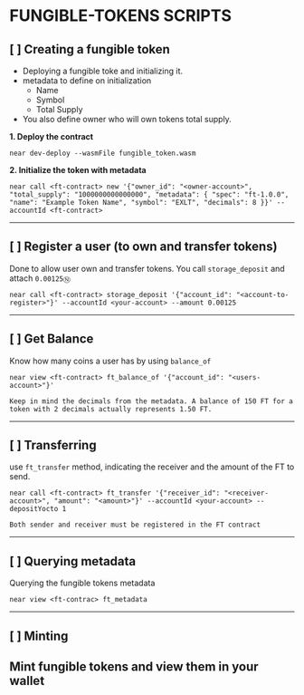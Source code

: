 # FUNGIBLE-TOKENS SCRIPTS

## [ ] Creating a fungible token

- Deploying a fungible toke and initializing it.
- metadata to define on initialization
  - Name
  - Symbol
  - Total Supply
- You also define owner who will own tokens total supply.

**1. Deploy the contract**

    near dev-deploy --wasmFile fungible_token.wasm

**2. Initialize the token with metadata** 

    near call <ft-contract> new '{"owner_id": "<owner-account>", "total_supply": "1000000000000000", "metadata": { "spec": "ft-1.0.0", "name": "Example Token Name", "symbol": "EXLT", "decimals": 8 }}' --accountId <ft-contract>

-----

## [ ] Register a user (to own and transfer tokens)
Done to allow user own and transfer tokens. You call `storage_deposit` and attach `0.00125Ⓝ`
        
    near call <ft-contract> storage_deposit '{"account_id": "<account-to-register>"}' --accountId <your-account> --amount 0.00125

    

-----

## [ ] Get Balance
Know how many coins a user has by using `balance_of`

    near view <ft-contract> ft_balance_of '{"account_id": "<users-account>"}'

`Keep in mind the decimals from the metadata. A balance of 150 FT for a token with 2 decimals actually represents 1.50 FT.`

-----

## [ ] Transferring
use `ft_transfer` method, indicating the receiver and the amount of the FT to send.

    near call <ft-contract> ft_transfer '{"receiver_id": "<receiver-account>", "amount": "<amount>"}' --accountId <your-account> --depositYocto 1

`Both sender and receiver must be registered in the FT contract`

-----

## [ ] Querying metadata
Querying the fungible tokens metadata

    near view <ft-contrac> ft_metadata

-----


## [ ] Minting
Mint fungible tokens and view them in your wallet
-----


